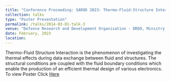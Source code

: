 ```yaml
---
title: "Conference Proceeding: SAROD 2023: Thermo-Fluid-Structure Interaction of an Electric Bulb using MSC CoSim"
collection: talks
type: "Poster Presentation"
permalink: /talks/2014-03-01-talk-3
venue: "Defence Research and Development Organisation - DRDO, Ministry of Defence, Government of India"
date: February, 2023
location: 
---
```

Thermo-Fluid Structure Interaction is the phenomenon of investigating the thermal effects during data exchange between fluid and structures. The structural conditions are coupled with the fluid boundary conditions which enable the production of an efficient thermal design of various electronics. To view Poster Click [Here](https://drive.google.com/file/d/1a0UT-VSFGA5LLG_g-H3EajRJ-0r0lkrp/view?usp=sharing)

